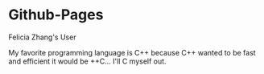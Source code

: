 # Github-Pages
Felicia Zhang's User

My favorite programming language is C++ because C++ wanted to be fast and efficient it would be ++C... I'll C myself out.